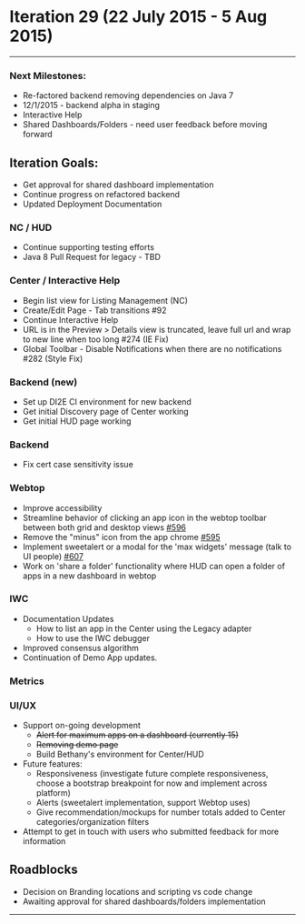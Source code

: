 # Iteration 29 (22 July 2015 - 5 Aug 2015)

*** 
### Next Milestones:
* Re-factored backend removing dependencies on Java 7
* 12/1/2015 - backend alpha in staging  
* Interactive Help
* Shared Dashboards/Folders - need user feedback before moving forward


## Iteration Goals:
* Get approval for shared dashboard implementation
* Continue progress on refactored backend
* Updated Deployment Documentation

### NC / HUD
* Continue supporting testing efforts
* Java 8 Pull Request for legacy - TBD

### Center / Interactive Help
* Begin list view for Listing Management (NC)
* Create/Edit Page - Tab transitions #92
* Continue Interactive Help
* URL is in the Preview > Details view is truncated, leave full url and wrap to new line when too long #274 (IE Fix)
* Global Toolbar - Disable Notifications when there are no notifications #282 (Style Fix)


### Backend (new)
* Set up DI2E CI environment for new backend
* Get initial Discovery page of Center working
* Get initial HUD page working

### Backend
* Fix cert case sensitivity issue

### Webtop
* Improve accessibility
* Streamline behavior of clicking an app icon in the webtop toolbar between both grid and desktop views [#596](http://github.com/ozone-development/ozp-webtop/issues/596)
* Remove the "minus" icon from the app chrome [#595](http://github.com/ozone-development/ozp-webtop/issues/595) 
* Implement sweetalert or a modal for the 'max widgets' message (talk to UI people) [#607](http://github.com/ozone-development/ozp-webtop/issues/607) 
* Work on 'share a folder' functionality where HUD can open a folder of apps in a new dashboard in webtop

### IWC
* Documentation Updates
    * How to list an app in the Center using the Legacy adapter
    * How to use the IWC debugger
* Improved consensus algorithm
* Continuation of Demo App updates.

### Metrics


### UI/UX
* Support on-going development
  * ~~Alert for maximum apps on a dashboard (currently 15)~~
  * ~~Removing demo page~~
  * Build Bethany's environment for Center/HUD
* Future features:
  * Responsiveness (investigate future complete responsiveness, choose a bootstrap breakpoint for now and implement across platform)
  * Alerts (sweetalert implementation, support Webtop uses)
  * Give recommendation/mockups for number totals added to Center categories/organization filters
* Attempt to get in touch with users who submitted feedback for more information

## Roadblocks
* Decision on Branding locations and scripting vs code change
* Awaiting approval for shared dashboards/folders implementation

***